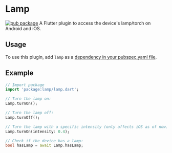 # Lamp
[![pub package](https://img.shields.io/pub/v/lamp.svg)](https://pub.dartlang.org/packages/lamp)
A Flutter plugin to access the device's lamp/torch on Android and iOS.

## Usage
To use this plugin, add `lamp` as a [dependency in your pubspec.yaml file](https://flutter.io/platform-plugins/).

## Example
``` dart
// Import package
import 'package:lamp/lamp.dart';

// Turn the lamp on:
Lamp.turnOn();

// Turn the lamp off:
Lamp.turnOff();

// Turn the lamp with a specific intensity (only affects iOS as of now):
Lamp.turnOn(intensity: 0.4);

// Check if the device has a lamp:
bool hasLamp = await Lamp.hasLamp;

```